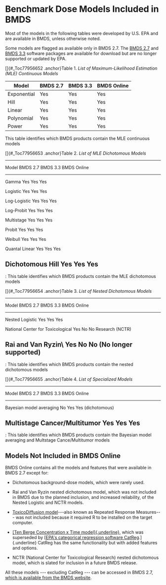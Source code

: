 # Benchmark Dose Models Included in BMDS

Most of the models in the following tables were developed by U.S. EPA
and are available in BMDS, unless otherwise noted.

Some models are flagged as available only in BMDS 2.7. The [BMDS
2.7](https://www.epa.gov/bmds/benchmark-dose-software-bmds-version-27-materials)
and [BMDS 3.3](https://www.epa.gov/bmds/download-bmds/) software
packages are available for download but are no longer supported or
updated by EPA.

[]{#_Toc77956652 .anchor}Table 1. *List of Maximum-Likelihood Estimation
(MLE) Continuous Models*

| Model | BMDS 2.7 | BMDS 3.3 | BMDS Online |
|---|---|---|---|
| Exponential | Yes | Yes | Yes |
| Hill | Yes | Yes | Yes |
| Linear | Yes | Yes | Yes |
| Polynomial | Yes | Yes | Yes |
| Power | Yes | Yes | Yes |

This table identifies which BMDS products contain the MLE continuous models

[]{#_Toc77956653 .anchor}Table 2. *List of MLE Dichotomous Models*

  ------------------------------------------------------------------------
  Model                  BMDS 2.7       BMDS 3.3       BMDS Online
  ---------------------- -------------- -------------- -------------------
  Gamma                  Yes            Yes            Yes

  Logistic               Yes            Yes            Yes

  Log-Logistic           Yes            Yes            Yes

  Log-Probit             Yes            Yes            Yes

  Multistage             Yes            Yes            Yes

  Probit                 Yes            Yes            Yes

  Weibull                Yes            Yes            Yes

  Quantal Linear         Yes            Yes            Yes

  Dichotomous Hill       Yes            Yes            Yes
  ------------------------------------------------------------------------

  : This table identifies which BMDS products contain the MLE
  dichotomous models

[]{#_Toc77956654 .anchor}Table 3. *List of Nested Dichotomous Models*

  -------------------------------------------------------------------------
  Model                                 BMDS 2.7   BMDS 3.3   BMDS Online
  ------------------------------------- ---------- ---------- -------------
  Nested Logistic                       Yes        Yes        Yes

  National Center for Toxicological     Yes        No         No
  Research (NCTR)

  Rai and Van Ryzin\                    Yes        No         No
  (No longer supported)
  -------------------------------------------------------------------------

  : This table identifies which BMDS products contain the nested
  dichotomous models

[]{#_Toc77956655 .anchor}Table 4. *List of Specialized Models*

  -------------------------------------------------------------------------
  Model                                 BMDS 2.7   BMDS 3.3   BMDS Online
  ------------------------------------- ---------- ---------- -------------
  Bayesian model averaging              No         Yes        Yes
  (dichotomous)

  Multistage Cancer/Multitumor          Yes        Yes        Yes
  -------------------------------------------------------------------------

  : This table identifies which BMDS products contain the Bayesian model
  averaging and Multstage Cance/Multitumor models

## Models Not Included in BMDS Online

BMDS Online contains all the models and features that were available in
BMDS 2.7 except for:

-   Dichotomous background-dose models, which were rarely used.

-   Rai and Van Ryzin nested dichotomous model, which was not included
    in BMDS due to the planned inclusion, and increased reliability, of
    the Nested Logistic and NCTR models.

-   [ToxicoDiffusion
    model](https://cfpub.epa.gov/ncea/bmds/recordisplay.cfm?deid=308355)---also
    known as Repeated Response Measures--- was not included because it
    required R to be installed on the target computer.

-   [[Ten Berge Concentration x Time
    model]{.underline}](https://cfpub.epa.gov/ncea/bmds/recordisplay.cfm?deid=308352),
    which was superseded by [[EPA's categorical regression software
    CatReg](https://www.epa.gov/bmds/catreg).]{.underline} CatReg has
    the same functionality but with added features and options.

-   NCTR (National Center for Toxicological Research) nested dichotomous
    model, which is slated for inclusion in a future BMDS release.

All these models --- excluding CatReg --- can be accessed in BMDS 2.7,
[which is available from the BMDS
website](https://www.epa.gov/bmds/benchmark-dose-software-bmds-version-27-materials).

